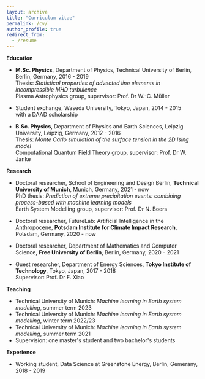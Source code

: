 ```yaml
---
layout: archive
title: "Curriculum vitae"
permalink: /cv/
author_profile: true
redirect_from:
  - /resume
---
```


**Education**

- __M.Sc. Physics__, Department of Physics, Technical University of Berlin, Berlin, Germany, 2016 - 2019  
  Thesis: *Statistical properties of advected line elements in incompressible MHD turbulence*  
  Plasma Astrophysics group, supervisor: Prof. Dr W.-C. Müller  

- Student exchange, Waseda University, Tokyo, Japan, 2014 - 2015   
  with a DAAD scholarship  

- __B.Sc. Physics__, Department of Physics and Earth Sciences, Leipzig University, Leipzig, Germany, 2012 - 2016  
  Thesis: *Monte Carlo simulation of the surface tension in the 2D Ising model*  
  Computational Quantum Field Theory group, supervisor: Prof. Dr W. Janke  
  
  
**Research**

- Doctoral researcher, School of Engineering and Design Berlin, __Technical University of Munich__, Munich, Germany, 2021 - now   
  PhD thesis: *Prediction of extreme precipitation events: combining process-based with machine learning models*  
  Earth System Modelling group, supervisor: Prof. Dr N. Boers  
  
- Doctoral researcher, FutureLab: Artificial Intelligence in the Anthropocene, __Potsdam Institute for Climate Impact Research__,  
  Potsdam, Germany, 2020 - now
  
- Doctoral researcher, Department of Mathematics and Computer Science, __Free University of Berlin__, Berlin, Germany, 2020 - 2021
 
- Guest researcher, Department of Energy Sciences, __Tokyo Institute of Technology__, Tokyo, Japan, 2017 - 2018  
  Supervisor: Prof. Dr F. Xiao
  
**Teaching**

- Technical University of Munich: *Machine learning in Earth system modelling*, summer term 2023
- Technical University of Munich: *Machine learning in Earth system modelling*, winter term 2022/23
- Technical University of Munich: *Machine learning in Earth system modelling*, summer term 2021
- Supervision: one master's student and two bachelor's students

**Experience**

- Working student, Data Science at Greenstone Energy, Berlin, Gemerany, 2018 - 2019
